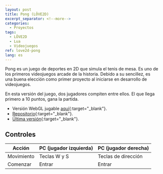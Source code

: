 ```yaml
---
layout: post
title: Pong (LÖVE2D)
excerpt_separator: <!--more-->
categories:
  - Proyectos
tags:
  - LÖVE2D
  - Lua
  - Videojuegos
ref: love2d-pong
lang: es
---
```


Pong es un juego de deportes en 2D que simula el tenis de mesa. Es uno de los primeros videojuegos arcade de la historia.
Debido a su sencillez, es una buena elección como primer proyecto al iniciarse en desarrollo de videojuegos.

<!--more-->

En esta versión del juego, dos jugadores compiten entre ellos. El que llega primero a 10 puntos, gana la partida.

* Versión WebGL jugable [aquí](/love2d-pong){:target="_blank"}.
* [Repositorio](https://github.com/azarrias/love2d-pong){:target="_blank"}.
* [Última versión](https://github.com/azarrias/love2d-pong/releases/latest){:target="_blank"}.

## Controles

Acción     | PC (jugador izquierda)      | PC (jugador derecha)
---------- | --------------------------- | -------------------- 
Movimiento | Teclas W y S                | Teclas de dirección
Comenzar   | Entrar                      | Entrar

